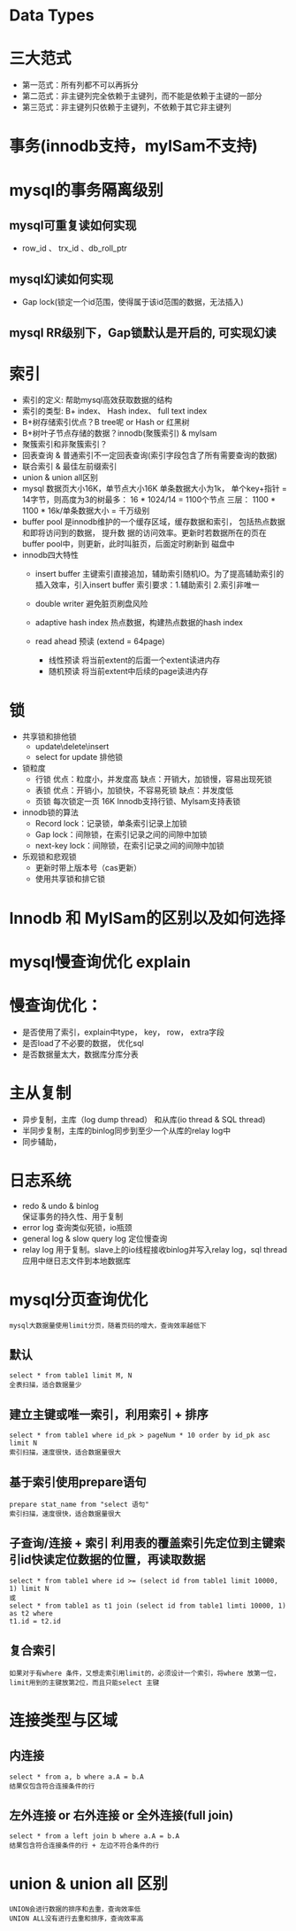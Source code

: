 # Data Types

# 三大范式
 * 第一范式：所有列都不可以再拆分
 * 第二范式：非主键列完全依赖于主键列，而不能是依赖于主键的一部分
 * 第三范式：非主键列只依赖于主键列，不依赖于其它非主键列

# 事务(innodb支持，mylSam不支持)
# mysql的事务隔离级别
## mysql可重复读如何实现
* row_id 、 trx_id 、db_roll_ptr
## mysql幻读如何实现
* Gap lock(锁定一个id范围，使得属于该id范围的数据，无法插入)
## mysql RR级别下，Gap锁默认是开启的, 可实现幻读

# 索引
* 索引的定义: 帮助mysql高效获取数据的结构
* 索引的类型: B+ index、 Hash index、 full text index
* B+树存储索引优点？B tree呢 or Hash or 红黑树
* B+树叶子节点存储的数据？innodb(聚簇索引) & mylsam
* 聚簇索引和非聚簇索引？
* 回表查询 & 普通索引不一定回表查询(索引字段包含了所有需要查询的数据)
* 联合索引 & 最佳左前缀索引
* union & union all区别
* mysql 数据页大小16K，单节点大小16K
  单条数据大小为1k， 单个key+指针 = 14字节，则高度为3的树最多： 16 * 1024/14 = 1100个节点
  三层： 1100 * 1100 * 16k/单条数据大小 = 千万级别
* buffer pool 是innodb维护的一个缓存区域，缓存数据和索引， 包括热点数据和即将访问到的数据， 提升数
  据的访问效率。更新时若数据所在的页在buffer pool中，则更新，此时叫脏页，后面定时刷新到 磁盘中
* innodb四大特性
    * insert buffer 
      主键索引直接追加，辅助索引随机IO。为了提高辅助索引的插入效率，引入insert buffer
      索引要求：1.辅助索引 2.索引非唯一
    * double writer 避免脏页刷盘风险
      
    * adaptive hash index 热点数据，构建热点数据的hash index
    * read ahead 预读 (extend = 64page)
        * 线性预读 将当前extent的后面一个extent读进内存
        * 随机预读 将当前extent中后续的page读进内存

# 锁

* 共享锁和排他锁
    * update\delete\insert
    * select for update 排他锁
* 锁粒度
    * 行锁 优点：粒度小，并发度高 缺点：开销大，加锁慢，容易出现死锁
    * 表锁 优点：开销小，加锁快，不容易死锁 缺点：并发度低
    * 页锁 每次锁定一页 16K Innodb支持行锁、Mylsam支持表锁
* innodb锁的算法
    * Record lock：记录锁，单条索引记录上加锁
    * Gap lock：间隙锁，在索引记录之间的间隙中加锁
    * next-key lock：间隙锁，在索引记录之间的间隙中加锁
* 乐观锁和悲观锁
    * 更新时带上版本号（cas更新）
    * 使用共享锁和排它锁

# Innodb 和 MylSam的区别以及如何选择

# mysql慢查询优化 explain

# 慢查询优化：
  * 是否使用了索引，explain中type， key， row， extra字段
  * 是否load了不必要的数据， 优化sql
  * 是否数据量太大，数据库分库分表

# 主从复制
  * 异步复制，主库（log dump thread） 和从库(io thread & SQL thread)
  * 半同步复制，主库的binlog同步到至少一个从库的relay log中
  * 同步辅助，

# 日志系统
  * redo & undo & binlog  
    保证事务的持久性、用于复制
  * error log
    查询类似死锁，io瓶颈
  * general log & slow query log
    定位慢查询
  * relay log
    用于复制。slave上的io线程接收binlog并写入relay log，sql thread
    应用中继日志文件到本地数据库
    
# mysql分页查询优化
    mysql大数据量使用limit分页，随着页码的增大，查询效率越低下
## 默认 
    select * from table1 limit M, N     
    全表扫描，适合数据量少
## 建立主键或唯一索引，利用索引 + 排序  
    select * from table1 where id_pk > pageNum * 10 order by id_pk asc limit N
    索引扫描，速度很快，适合数据量很大
## 基于索引使用prepare语句
    prepare stat_name from "select 语句"
    索引扫描，速度很快，适合数据量很大
## 子查询/连接 + 索引  利用表的覆盖索引先定位到主键索引id快读定位数据的位置，再读取数据
    select * from table1 where id >= (select id from table1 limit 10000, 1) limit N
    或
    select * from table1 as t1 join (select id from table1 limti 10000, 1) as t2 where 
    t1.id = t2.id
## 复合索引
    如果对于有where 条件，又想走索引用limit的，必须设计一个索引，将where 放第一位，limit用到的主键放第2位，而且只能select 主键
    
# 连接类型与区域
## 内连接
    select * from a, b where a.A = b.A
    结果仅包含符合连接条件的行
## 左外连接 or 右外连接 or 全外连接(full join)
    select * from a left join b where a.A = b.A
    结果包含符合连接条件的行 + 左边不符合条件的行

# union & union all 区别
    UNION会进行数据的排序和去重，查询效率低
    UNION ALL没有进行去重和排序，查询效率高



    
    